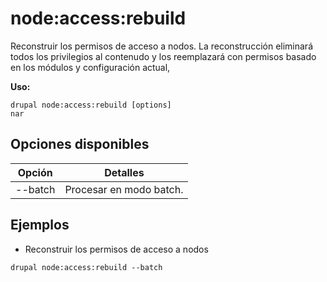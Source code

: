 # node:access:rebuild
Reconstruir los permisos de acceso a nodos. La reconstrucción eliminará todos los privilegios al contenudo y los reemplazará con permisos basado en los módulos y configuración actual,

**Uso:**
```
drupal node:access:rebuild [options]
nar
```

## Opciones disponibles
Opción | Detalles
-------|-------------
--batch | Procesar en modo batch.

## Ejemplos
* Reconstruir los permisos de acceso a nodos
```
drupal node:access:rebuild --batch
```
